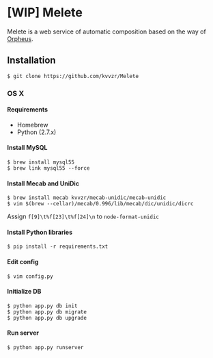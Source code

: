 # [WIP] Melete

Melete is a web service of automatic composition based on the way of [Orpheus](http://www.orpheus-music.org/v3/).

## Installation

```
$ git clone https://github.com/kvvzr/Melete
```

### OS X

#### Requirements

- Homebrew
- Python (2.7.x)

#### Install MySQL

```
$ brew install mysql55
$ brew link mysql55 --force
```

#### Install Mecab and UniDic

```
$ brew install mecab kvvzr/mecab-unidic/mecab-unidic
$ vim $(brew --cellar)/mecab/0.996/lib/mecab/dic/unidic/dicrc
```

Assign `f[9]\t%f[23]\t%f[24]\n` to `node-format-unidic`

#### Install Python libraries

```
$ pip install -r requirements.txt
```

#### Edit config

```
$ vim config.py
```

#### Initialize DB

```
$ python app.py db init
$ python app.py db migrate
$ python app.py db upgrade
```

#### Run server

```
$ python app.py runserver
```
